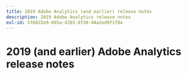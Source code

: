 ```yaml
---
title: 2019 Adobe Analytics (and earlier) release notes
description: 2019 Adobe Analytics release notes
exl-id: 5f6822e9-895a-4285-8f30-48a2ed9f1f0a
---
```

# 2019 (and earlier) Adobe Analytics release notes


